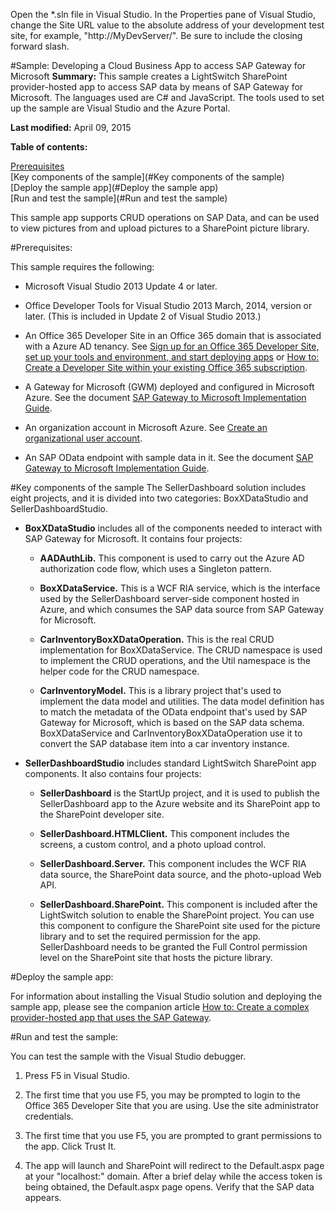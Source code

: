 Open the *.sln file in Visual Studio. In the Properties pane of Visual Studio, change the Site URL value to the absolute address of your development test site, for example, "http://MyDevServer/". Be sure to include the closing forward slash.

 
#Sample: Developing a Cloud Business App to access SAP Gateway for Microsoft 
**Summary:** This sample creates a LightSwitch SharePoint provider-hosted app to access SAP data by means of SAP Gateway for Microsoft. The languages used are C# and JavaScript. The tools used to set up the sample are Visual Studio and the Azure Portal.

**Last modified:** April 09, 2015

**Table of contents:**

[Prerequisites](#Prerequisites)<BR>
[Key components of the sample](#Key components of the sample)<BR>
[Deploy the sample app](#Deploy the sample app)<BR>
[Run and test the sample](#Run and test the sample)<BR>


This sample app supports CRUD operations on SAP Data, and can be used to view pictures from and upload pictures to a SharePoint picture library. 

#Prerequisites:

This sample requires the following:

 - Microsoft Visual Studio 2013 Update 4 or later.

 - Office Developer Tools for Visual Studio 2013 March, 2014, version or later. (This is included in Update 2 of Visual Studio 2013.)

 - An Office 365 Developer Site in an Office 365 domain that is associated with a Azure AD tenancy. See [Sign up for an Office 365 Developer Site, set up your tools and environment, and start deploying apps](http://msdn.microsoft.com/en-us/library/office/fp179924(v=office.15).aspx) or [How to: Create a Developer Site within your existing Office 365 subscription](http://msdn.microsoft.com/en-us/library/office/jj692554(v=office.15).aspx).

 - A Gateway for Microsoft (GWM) deployed and configured in Microsoft Azure. See the document [SAP Gateway to Microsoft Implementation Guide](http://go.microsoft.com/fwlink/?LinkId=512338).

 - An organization account in Microsoft Azure. See [Create an organizational user account](http://www.microsoft.com/en-us/download/details.aspx?id=44944).

 - An SAP OData endpoint with sample data in it. See the document [SAP Gateway to Microsoft Implementation Guide](http://go.microsoft.com/fwlink/?LinkId=512338).

#Key components of the sample
The SellerDashboard solution includes eight projects, and it is divided into two categories: BoxXDataStudio and SellerDashboardStudio.

 - **BoxXDataStudio** includes all of the components needed to interact with SAP Gateway for Microsoft. It contains four projects:

     - **AADAuthLib.** This component is used to carry out the Azure AD authorization code flow, which uses a Singleton pattern. 

     - **BoxXDataService.** This is a WCF RIA service, which is the interface used by the SellerDashboard server-side component hosted in Azure, and which consumes the SAP data source from SAP Gateway for Microsoft.

     - **CarInventoryBoxXDataOperation.** This is the real CRUD implementation for BoxXDataService. The CRUD namespace is used to implement the CRUD operations, and the Util namespace is the helper code for the CRUD namespace. 

     - **CarInventoryModel.** This is a library project that's used to implement the data model and utilities. The data model definition has to match the metadata of the OData endpoint that's used by SAP Gateway for Microsoft, which is based on the SAP data schema. BoxXDataService and CarInventoryBoxXDataOperation use it to convert the SAP database item into a car inventory instance. 

 - **SellerDashboardStudio** includes standard LightSwitch SharePoint app components. It also contains four projects:

     - **SellerDashboard** is the StartUp project, and it is used to publish the SellerDashboard app to the Azure website and its SharePoint app to the SharePoint developer site.

     - **SellerDashboard.HTMLClient.** This component includes the screens, a custom control, and a photo upload control. 

     - **SellerDashboard.Server.** This component includes the WCF RIA data source, the SharePoint data source, and the photo-upload Web API. 

     - **SellerDashboard.SharePoint.** This component is included after the LightSwitch solution to enable the SharePoint project. You can use this component to configure the SharePoint site used for the picture library and to set the required permission for the app. SellerDashboard needs to be granted the Full Control permission level on the SharePoint site that hosts the picture library. 

#Deploy the sample app:

For information about installing the Visual Studio solution and deploying the sample app, please see the companion article [How to: Create a complex provider-hosted app that uses the SAP Gateway](https://msdn.microsoft.com/EN-US/library/dn947478.aspx).

#Run and test the sample:

You can test the sample with the Visual Studio debugger.

1. Press F5 in Visual Studio.

2. The first time that you use F5, you may be prompted to login to the Office 365 Developer Site that you are using. Use the site administrator credentials.

3. The first time that you use F5, you are prompted to grant permissions to the app. Click Trust It.

4. The app will launch and SharePoint will redirect to the Default.aspx page at your "localhost:<port>" domain. After a brief delay while the access token is being obtained, the Default.aspx page opens. Verify that the SAP data appears.

